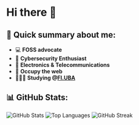 # Hi there 👋
## 📝 Quick summary about me:
- 💻 **FOSS advocate**
- 🔐 **Cybersecurity Enthusiast** 
- 📡 **Electronics & Telecommunications**    
- 🏴 **Occupy the web**
- 👩🏻‍💻 **Studying @[FI.UBA](https://www.fi.uba.ar/grado/carreras/ingenieria-en-informatica/plan-de-estudios)**
## 📊 GitHub Stats:
 
 ![GitHub Stats](https://github-readme-stats.vercel.app/apiusername=qbixxx&show_icons=true&theme=onedark&include_all_commits=true&count_private=true&cache_seconds=1800)  ![Top Languages](https://github-readme-stats.vercel.app/api/top-langs/?username=qbixxx&layout=compact&theme=onedark)
![GitHub Streak](https://github-readme-streak-stats.herokuapp.com/?user=qbixxx&theme=onedark)
